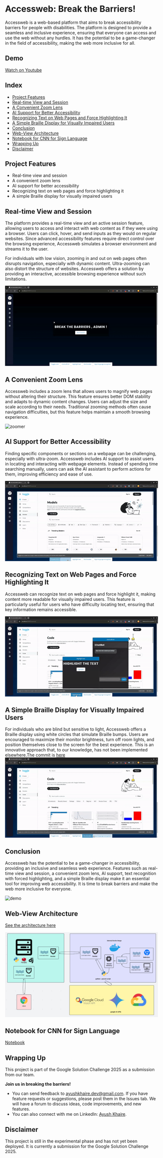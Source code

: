 # Accessweb: Break the Barriers!

Accessweb is a web-based platform that aims to break accessibility barriers for people with disabilities. The platform is designed to provide a seamless and inclusive experience, ensuring that everyone can access and use the web without any hurdles. It has the potential to be a game-changer in the field of accessibility, making the web more inclusive for all.

## Demo
[Watch on Youtube](https://www.youtube.com/watch?v=dwbIqAioSvM)

## Index
- [Project Features](#project-features)
- [Real-time View and Session](#real-time-view-and-session)
- [A Convenient Zoom Lens](#a-convenient-zoom-lens)
- [AI Support for Better Accessibility](#ai-support-for-better-accessibility)
- [Recognizing Text on Web Pages and Force Highlighting It](#recognizing-text-on-web-pages-and-force-highlighting-it)
- [A Simple Braille Display for Visually Impaired Users](#a-simple-braille-display-for-visually-impaired-users)
- [Conclusion](#conclusion)
- [Web-View Architecture](#web-view-architecture)
- [Notebook for CNN for Sign Language](#notebook-for-cnn-for-sign-language)
- [Wrapping Up](#wrapping-up)
- [Disclaimer](#disclaimer)

## Project Features
- Real-time view and session
- A convenient zoom lens
- AI support for better accessibility
- Recognizing text on web pages and force highlighting it
- A simple Braille display for visually impaired users

## Real-time View and Session
The platform provides a real-time view and an active session feature, allowing users to access and interact with web content as if they were using a browser. Users can click, hover, and send inputs as they would on regular websites. Since advanced accessibility features require direct control over the browsing experience, Accessweb simulates a browser environment and streams it to the user. 

For individuals with low vision, zooming in and out on web pages often disrupts navigation, especially with dynamic content. Ultra-zooming can also distort the structure of websites. Accessweb offers a solution by providing an interactive, accessible browsing experience without such limitations.

![session](/assets/general/1_session_screen-captureonline-video-cutter.com-ezgif.com-effects.gif)

## A Convenient Zoom Lens
Accessweb includes a zoom lens that allows users to magnify web pages without altering their structure. This feature ensures better DOM stability and adapts to dynamic content changes. Users can adjust the size and scale according to their needs. Traditional zooming methods often cause navigation difficulties, but this feature helps maintain a smooth browsing experience.

![zoomer](/assets/general/2_view_lens_screen-captureonline-video-cutter.com-ezgif.com-video-to-gif-converter.gif)

## AI Support for Better Accessibility
Finding specific components or sections on a webpage can be challenging, especially with ultra-zoom. Accessweb includes AI support to assist users in locating and interacting with webpage elements. Instead of spending time searching manually, users can ask the AI assistant to perform actions for them, improving efficiency and ease of use.

![AI](/assets/general/3_ai_intigration_screen-captureonline-video-cutter.com-ezgif.com-video-to-gif-converter.gif)

## Recognizing Text on Web Pages and Force Highlighting It
Accessweb can recognize text on web pages and force highlight it, making content more readable for visually impaired users. This feature is particularly useful for users who have difficulty locating text, ensuring that key information remains accessible.

![text](/assets/general/4_identify_text_screen-captureonline-video-cutter.com-ezgif.com-video-to-gif-converter.gif)

## A Simple Braille Display for Visually Impaired Users
For individuals who are blind but sensitive to light, Accessweb offers a Braille display using white circles that simulate Braille bumps. Users are encouraged to maximize their monitor brightness, turn off room lights, and position themselves close to the screen for the best experience. This is an innovative approach that, to our knowledge, has not been implemented elsewhere.The commit is [here](https://github.com/AYUSHKHAIRE/web-view/commit/4a2090bb8757382cc50cd4b0bab6f59baa48cff0)
![braille](/assets/general/5_brail_supporter_screen-captureonline-video-cutter.com.mp4screen-captureonline-video-cutter.com-ezgif.com-video-to-gif-converter.gif)

## Conclusion
Accessweb has the potential to be a game-changer in accessibility, providing an inclusive and seamless web experience. Features such as real-time view and session, a convenient zoom lens, AI support, text recognition with forced highlighting, and a simple Braille display make it an essential tool for improving web accessibility. It is time to break barriers and make the web more inclusive for everyone.

![demo](/assets/general/6_general_look_screen-captureonline-video-cutter.com-ezgif.com-video-to-gif-converter.gif)

## Web-View Architecture
[See the architecture here](https://lucid.app/lucidspark/7044d1a6-f60a-4ab3-a537-eb9b786a9b12/edit?viewport_loc=-2639,-606,4644,2225,0_0&invitationId=inv_b43b5b8e-a2eb-4b9c-b0b5-8efc91c15dbc)

![Web-View Architecture](assets/code/Screenshot%20from%202025-02-27%2021-53-05.png)

## Notebook for CNN for Sign Language
[Notebook](https://www.kaggle.com/code/ayushkhaire/asl-cnn)

## Wrapping Up
This project is part of the Google Solution Challenge 2025 as a submission from our team.

**Join us in breaking the barriers!**
- You can send feedback to ayushkhaire.dev@gmail.com. If you have feature requests or suggestions, please post them in the Issues tab. We will have a forum to discuss ideas, code improvements, and new features.
- You can also connect with me on LinkedIn: [Ayush Khaire](https://www.linkedin.com/in/ayushkhaire/).

## Disclaimer
This project is still in the experimental phase and has not yet been deployed. It is currently a submission for the Google Solution Challenge 2025.
